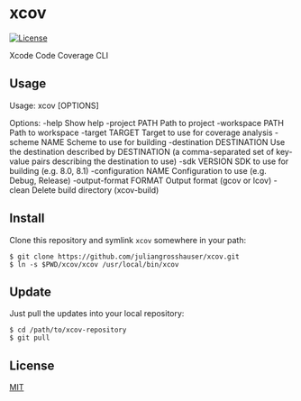 # xcov
[![License](https://img.shields.io/badge/license-MIT-3f3f3f.svg)](http://choosealicense.com/licenses/mit)

Xcode Code Coverage CLI

## Usage
Usage: xcov [OPTIONS]

Options:
  -help                     Show help
  -project PATH             Path to project
  -workspace PATH           Path to workspace
  -target TARGET            Target to use for coverage analysis
  -scheme NAME              Scheme to use for building
  -destination DESTINATION  Use the destination described by DESTINATION (a comma-separated set of key-value pairs describing the destination to use)
  -sdk VERSION              SDK to use for building (e.g. 8.0, 8.1)
  -configuration NAME       Configuration to use (e.g. Debug, Release)
  -output-format FORMAT     Output format (gcov or lcov)
  -clean                    Delete build directory (xcov-build)

## Install
Clone this repository and symlink `xcov` somewhere in your path:

```shell
$ git clone https://github.com/juliangrosshauser/xcov.git
$ ln -s $PWD/xcov/xcov /usr/local/bin/xcov
```

## Update
Just pull the updates into your local repository:

```shell
$ cd /path/to/xcov-repository
$ git pull
```

## License
[MIT](LICENSE)
